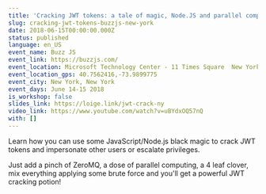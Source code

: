 ```yaml
---
title: 'Cracking JWT tokens: a tale of magic, Node.JS and parallel computing'
slug: cracking-jwt-tokens-buzzjs-new-york
date: 2018-06-15T00:00:00.000Z
status: published
language: en_US
event_name: Buzz JS
event_link: https://buzzjs.com/
event_location: Microsoft Technology Center - 11 Times Square  New York, NY 10036
event_location_gps: 40.7562416,-73.9899775
event_city: New York, New York
event_days: June 14-15 2018
is_workshop: false
slides_link: https://loige.link/jwt-crack-ny
video_link: https://www.youtube.com/watch?v=uBYdxOQ57nQ
with: []
---
```


Learn how you can use some JavaScript/Node.js black magic to crack JWT tokens and impersonate other users or escalate privileges.

Just add a pinch of ZeroMQ, a dose of parallel computing, a 4 leaf clover, mix everything applying some brute force and you'll get a powerful JWT cracking potion!
